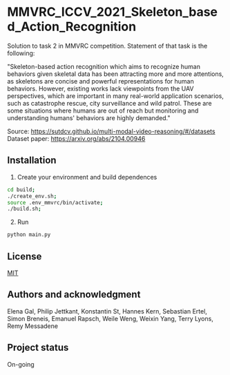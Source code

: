 # MMVRC_ICCV_2021_Skeleton_based_Action_Recognition

Solution to task 2 in MMVRC competition. Statement of that task is the following:

"Skeleton-based action recognition which aims to recognize human behaviors given skeletal data has been attracting more and more attentions, as skeletons are concise and powerful representations for human behaviors. However, existing works lack viewpoints from the UAV perspectives, which are important in many real-world application scenarios, such as catastrophe rescue, city surveillance and wild patrol. These are some situations where humans are out of reach but monitoring and understanding humans' behaviors are highly demanded."


Source: https://sutdcv.github.io/multi-modal-video-reasoning/#/datasets
Dataset paper: https://arxiv.org/abs/2104.00946


## Installation

1. Create your environment and build dependences
```bash
cd build;
./create_env.sh;
source .env_mmvrc/bin/activate;
./build.sh;
```
2. Run
```python
python main.py
```

## License
[MIT](https://choosealicense.com/licenses/mit/)


## Authors and acknowledgment
Elena Gal, Philip Jettkant, Konstantin St, Hannes Kern, Sebastian Ertel, Simon Breneis, Emanuel Rapsch, Weile Weng, Weixin Yang, Terry Lyons, Remy Messadene

## Project status
On-going

